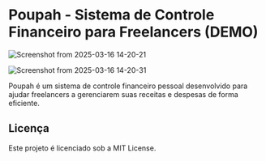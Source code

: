 # Poupah - Sistema de Controle Financeiro para Freelancers (DEMO)

![Screenshot from 2025-03-16 14-20-21](https://github.com/user-attachments/assets/560cbd63-d1b1-4f31-9602-0ed174dbcc9a)

![Screenshot from 2025-03-16 14-20-31](https://github.com/user-attachments/assets/3d63ef71-f6b8-4566-80cd-55f89d3b9c2f)


Poupah é um sistema de controle financeiro pessoal desenvolvido para ajudar freelancers a gerenciarem suas receitas e despesas de forma eficiente.


## Licença

Este projeto é licenciado sob a MIT License.
